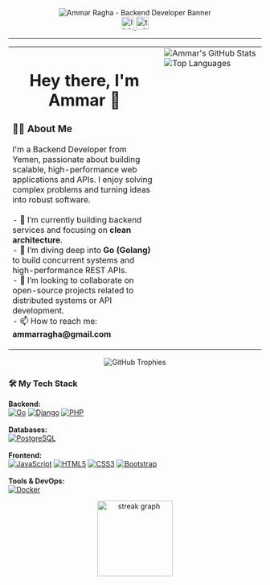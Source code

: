 <div align="center">
  <img src="https://katsuharu.github.io/header-generator/header.svg?title=Ammar%20Ragha&description=Backend%20Developer%20%7C%20Go%20Enthusiast&icon=go,docker,postgresql&color=4169E1&style=for-the-badge" alt="Ammar Ragha - Backend Developer Banner"/>
</div>
<div align="center">
  <a href="https://www.linkedin.com/in/ammar-rajeh-902048255/" target="_blank">
    <img src="https://img.shields.io/static/v1?message=LinkedIn&logo=linkedin&label=&color=0077B5&logoColor=white&labelColor=&style=for-the-badge" height="25" alt="linkedin logo" />
  </a>
  <a href="https://twitter.com/your-twitter-handle" target="_blank">
    <img src="https://img.shields.io/static/v1?message=Twitter&logo=twitter&label=&color=1DA1F2&logoColor=white&labelColor=&style=for-the-badge" height="25" alt="twitter logo" />
  </a>
</div>

---

<table>
  <tr>
    <td valign="top" width="60%">
      <h1 align="center">Hey there, I'm Ammar 👋</h1>
      <h3 align="left">👨‍💻 About Me</h3>
      <p align="left">
        I'm a Backend Developer from Yemen, passionate about building scalable, high-performance web applications and APIs. I enjoy solving complex problems and turning ideas into robust software.
        <br><br>
        - 🔭 I’m currently building backend services and focusing on <strong>clean architecture</strong>.
        <br>
        - 🌱 I’m diving deep into <strong>Go (Golang)</strong> to build concurrent systems and high-performance REST APIs.
        <br>
        - 👯 I’m looking to collaborate on open-source projects related to distributed systems or API development.
        <br>
        - 📫 How to reach me: <strong>ammarragha@gmail.com</strong>
      </p>
    </td>
    <td valign="top" width="40%">
      <img src="https://github-readme-stats.vercel.app/api?username=Ammar777782439&show_icons=true&theme=tokyonight&hide_border=true&include_all_commits=true&count_private=true" alt="Ammar's GitHub Stats" />
      <br/>
      <img src="https://github-readme-stats.vercel.app/api/top-langs/?username=Ammar777782439&layout=compact&theme=tokyonight&hide_border=true" alt="Top Languages" />
    </td>
  </tr>
</table>
<div align="center">
  <img src="https://github-profile-trophy.vercel.app/?username=Ammar777782439&theme=tokyonight&column=7&margin-w=15&margin-h=15" alt="GitHub Trophies" />
</div>

<h3 align="left">🛠️ My Tech Stack</h3>
<p align="left">
  <strong>Backend:</strong><br>
  <a href="https://go.dev/" target="_blank"><img src="https://img.shields.io/badge/Go-00ADD8?style=for-the-badge&logo=go&logoColor=white" alt="Go"></a>
  <a href="https://www.djangoproject.com/" target="_blank"><img src="https://img.shields.io/badge/Django-092E20?style=for-the-badge&logo=django&logoColor=white" alt="Django"></a>
  <a href="https://www.php.net/" target="_blank"><img src="https://img.shields.io/badge/PHP-777BB4?style=for-the-badge&logo=php&logoColor=white" alt="PHP"></a>
  <br><br>
  <strong>Databases:</strong><br>
  <a href="https://www.postgresql.org/" target="_blank"><img src="https://img.shields.io/badge/PostgreSQL-4169E1?style=for-the-badge&logo=postgresql&logoColor=white" alt="PostgreSQL"></a>
  <br><br>
  <strong>Frontend:</strong><br>
  <a href="https://developer.mozilla.org/en-US/docs/Web/JavaScript" target="_blank"><img src="https://img.shields.io/badge/JavaScript-F7DF1E?style=for-the-badge&logo=javascript&logoColor=black" alt="JavaScript"></a>
  <a href="https://developer.mozilla.org/en-US/docs/Web/HTML" target="_blank"><img src="https://img.shields.io/badge/HTML5-E34F26?style=for-the-badge&logo=html5&logoColor=white" alt="HTML5"></a>
  <a href="https://developer.mozilla.org/en-US/docs/Web/CSS" target="_blank"><img src="https://img.shields.io/badge/CSS3-1572B6?style=for-the-badge&logo=css3&logoColor=white" alt="CSS3"></a>
  <a href="https://getbootstrap.com/" target="_blank"><img src="https://img.shields.io/badge/Bootstrap-7952B3?style=for-the-badge&logo=bootstrap&logoColor=white" alt="Bootstrap"></a>
  <br><br>
  <strong>Tools & DevOps:</strong><br>
  <a href="https://www.docker.com/" target="_blank"><img src="https://img.shields.io/badge/Docker-2496ED?style=for-the-badge&logo=docker&logoColor=white" alt="Docker"></a>
</p>

<p align="center">
  <img src="https://streak-stats.demolab.com?user=Ammar777782439&locale=en&mode=daily&theme=tokyonight&hide_border=true&border_radius=5" height="150" alt="streak graph" />
</p>
